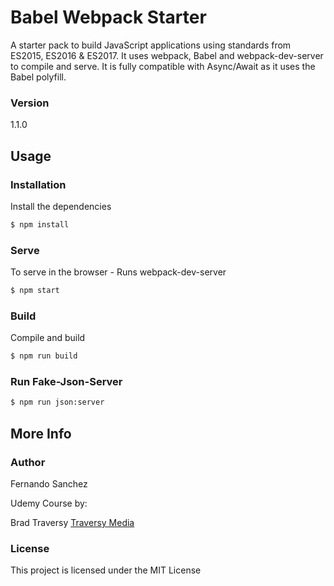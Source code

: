 # Babel Webpack Starter

A starter pack to build JavaScript applications using standards from ES2015, ES2016 & ES2017. It uses webpack, Babel and webpack-dev-server to compile and serve. It is fully compatible with Async/Await as it uses the Babel polyfill.

### Version

1.1.0

## Usage

### Installation

Install the dependencies

```sh
$ npm install
```

### Serve

To serve in the browser - Runs webpack-dev-server

```sh
$ npm start
```

### Build

Compile and build

```sh
$ npm run build
```

### Run Fake-Json-Server

```sh
$ npm run json:server
```

## More Info

### Author

Fernando Sanchez

Udemy Course by:

Brad Traversy
[Traversy Media](http://www.traversymedia.com)

### License

This project is licensed under the MIT License
